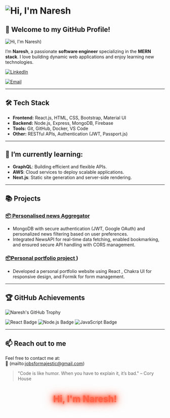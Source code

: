 # ![Hi, I'm Naresh](https://avatars.githubusercontent.com/u/XXXXXX?v=4)

## 🌟 Welcome to my GitHub Profile!

![Hi, I'm Naresh](https://avatars.githubusercontent.com/u/github.com/Nareshnkn))


I’m **Naresh**, a passionate **software engineer** specializing in the **MERN stack**. I love building dynamic web applications and enjoy learning new technologies.

[![LinkedIn](https://img.shields.io/badge/LinkedIn-Profile-blue)](https://www.linkedin.com/in/naresh-kumar-n-7a1639117/)

[![Email](https://img.shields.io/badge/Email-naresh@example.com-green)](mailto:jobsformajestic@gmail.com)

---

## 🛠️ Tech Stack

- **Frontend:** React.js, HTML, CSS, Bootstrap, Material UI
- **Backend:** Node.js, Express, MongoDB, Firebase
- **Tools:** Git, GitHub, Docker, VS Code
- **Other:** RESTful APIs, Authentication (JWT, Passport.js)

---

## 🌱 I’m currently learning:

- **GraphQL**: Building efficient and flexible APIs.
- **AWS**: Cloud services to deploy scalable applications.
- **Next.js**: Static site generation and server-side rendering.

---

## 📚 Projects

### [📦 Personalised news Aggregator]([https://github.com/naresh/project-1](https://github.com/Nareshnkn/News-aggregator-))
* MongoDB with secure authentication (JWT, Google OAuth) and personalized
news filtering based on user preferences.
* Integrated NewsAPI for real-time data fetching, enabled bookmarking, and
ensured secure API handling with CORS management.

### [📦Personal portfolio project ](https://github.com/Nareshnkn/naresh-portfolio-28-09-2024))
* Developed a personal portfolio website using React , Chakra UI for
responsive design, and Formik for form management.


---

## 🏆 GitHub Achievements

![Naresh's GitHub Trophy](https://github-profile-trophy.vercel.app/?username=naresh&theme=algolia)

![React Badge](https://img.shields.io/badge/-React-61DBFB?style=flat&logo=react&logoColor=black)
![Node.js Badge](https://img.shields.io/badge/-Node.js-339933?style=flat&logo=node.js&logoColor=white)
![JavaScript Badge](https://img.shields.io/badge/-JavaScript-F7DF1E?style=flat&logo=javascript&logoColor=black)

---

## 📫 Reach out to me

Feel free to contact me at:  
📧 (mailto:jobsformajestic@gmail.com)

> "Code is like humor. When you have to explain it, it’s bad." – Cory House

<h1 align="center">
  <span style="color: #ff6347; animation: glowing 1.5s infinite alternate;">Hi, I'm Naresh!</span>
</h1>

<style>
@keyframes glowing {
  0% { text-shadow: 0 0 5px #ff6347, 0 0 10px #ff6347, 0 0 15px #ff6347, 0 0 20px #ff6347, 0 0 30px #ff6347; }
  50% { text-shadow: 0 0 10px #ff6347, 0 0 20px #ff6347, 0 0 30px #ff6347, 0 0 40px #ff6347, 0 0 50px #ff6347; }
  100% { text-shadow: 0 0 5px #ff6347, 0 0 10px #ff6347, 0 0 15px #ff6347, 0 0 20px #ff6347, 0 0 30px #ff6347; }
}
</style>
